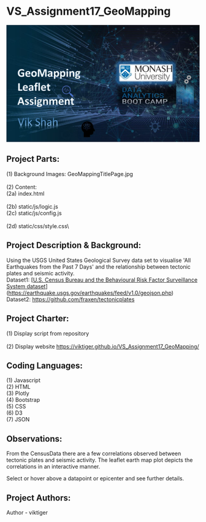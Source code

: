 # VS_Assignment17_GeoMapping

![GeoMappingTitlePage](GeoMappingTitlePage.JPG)

## **Project Parts:**
(1) Background Images: GeoMappingTitlePage.jpg\
\
(2) Content:\
(2a) index.html\
\
(2b) static/js/logic.js\
(2c) static/js/config.js\
\
(2d) static/css/style.css\

## **Project Description & Background:**
Using the USGS United States Geological Survey data set to visualise 'All Earthquakes from the Past 7 Days' and the relationship between tectonic plates and seismic activity.
\
Dataset1: [[U.S. Census Bureau and the Behavioural Risk Factor Surveillance System dataset](https://factfinder.census.gov/faces/nav/jsf/pages/searchresults.xhtml)](https://earthquake.usgs.gov/earthquakes/feed/v1.0/geojson.php)
\
Dataset2: https://github.com/fraxen/tectonicplates

## **Project Charter:**
(1) Display script from repository\
\
(2) Display website https://viktiger.github.io/VS_Assignment17_GeoMapping/

## **Coding Languages:**
(1) Javascript\
(2) HTML\
(3) Plotly\
(4) Bootstrap\
(5) CSS\
(6) D3\
(7) JSON

## **Observations:**
From the CensusData there are a few correlations observed between tectonic plates and seismic activity. The leaflet earth map plot depicts the correlations in an interactive manner.

Select or hover above a datapoint or epicenter and see further details.

## **Project Authors:**
Author - viktiger
